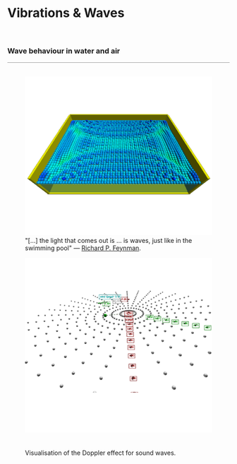 <a name="waves"></a>
# Vibrations &amp; Waves
<div class="header_line"><br/></div>

### Wave behaviour in water and air
<div style="border-top: 1px solid #999999"><br/></div>

<div class="double_image">
<figure class="left_image">
  <a href="waves/pool.html">
    <img alt="Swimming pool" src="./images/pool.png" title="Click to animate"/>
  </a>
  <figcaption>"[...] the light that comes out is … is waves, just like in the swimming pool" &mdash; 
  <a href="https://www.youtube.com/watch?v=1qQQXTMih1A">Richard P. Feynman</a>.
  </figcaption>
</figure>
<figure class="right_image">
  <a href="waves/doppler.html">
    <img alt="Doppler effect" src="./images/doppler_effect.png" title="Click to animate"/>
  </a>
  <figcaption><br/><br/>Visualisation of the Doppler effect for sound waves.</figcaption>
</figure>
</div>
<p style="clear: both;"></p>
